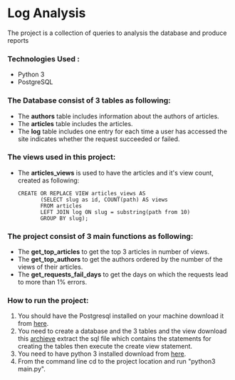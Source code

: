 # Log Analysis

The project is a collection of queries to analysis the database and produce reports

### Technologies Used :
* Python 3
* PostgreSQL

### The Database consist of 3 tables as following:
  * The **authors** table includes information about the authors of articles.
  * The **articles** table includes the articles.
  * The **log** table includes one entry for each time a user has accessed the site indicates whether the request succeeded or failed.
 
### The views used in this project:
  * The **articles_views** is used to have the articles and it's view count, created as following:
      ```
      CREATE OR REPLACE VIEW articles_views AS
             (SELECT slug as id, COUNT(path) AS views
             FROM articles
             LEFT JOIN log ON slug = substring(path from 10)
             GROUP BY slug);
      ```

### The project consist of 3 main functions as following:
  * The **get_top_articles** to get the top 3 articles in number of views.
  * The **get_top_authors** to get the authors ordered by the number of the views of their articles.
  * The **get_requests_fail_days** to get the days on which the requests lead to more than 1% errors.

### How to run the project:
  1. You should have the Postgresql installed on your machine download it from [here](https://www.postgresql.org/download/).
  2. You need to create a database and the 3 tables and the view download this [archieve](https://github.com/EslamTK/Log-Analysis/blob/master/newsdata.zip) extract the sql file which contains the statements for creating the tables then execute the create view statement.
  3. You need to have python 3 installed download from [here](https://www.python.org/downloads/).
  4. From the command line cd to the project location and run "python3 main.py".
